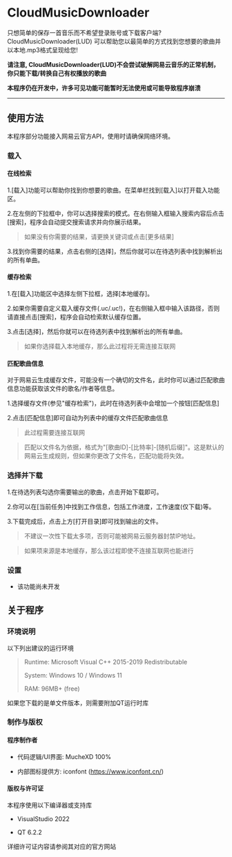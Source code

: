 # CloudMusicDownloader

只想简单的保存一首音乐而不希望登录账号或下载客户端? CloudMusicDownloader(LUD) 可以帮助您以最简单的方式找到您想要的歌曲并以本地.mp3格式呈现给您!

**请注意, CloudMusicDownloader(LUD)不会尝试破解网易云音乐的正常机制，你只能下载/转换自己有权播放的歌曲**

**本程序仍在开发中，许多可见功能可能暂时无法使用或可能导致程序崩溃**

---

## 使用方法

本程序部分功能接入网易云官方API，使用时请确保网络环境。

### 载入

#### 在线检索

1.[载入]功能可以帮助你找到你想要的歌曲。在菜单栏找到[载入]以打开载入功能区。

2.在左侧的下拉框中，你可以选择搜索的模式。在右侧输入框输入搜索内容后点击[搜索]，程序会自动提交搜索请求并向你展示结果。

> 如果没有你需要的结果，请更换关键词或点击[更多结果]

3.找到你需要的结果，点击右侧的[选择]，然后你就可以在待选列表中找到解析出的所有单曲。

#### 缓存检索

1.在[载入]功能区中选择左侧下拉框，选择[本地缓存]。

2.如果你需要自定义载入缓存文件(.uc/.uc!)，在右侧输入框中输入该路径，否则请直接点击[搜索]，程序会自动检索默认缓存位置。

3.点击[选择]，然后你就可以在待选列表中找到解析出的所有单曲。

> 如果你选择载入本地缓存，那么此过程将无需连接互联网

#### 匹配歌曲信息

对于网易云生成缓存文件，可能没有一个确切的文件名，此时你可以通过匹配歌曲信息功能获取该文件的歌名/作者等信息。

1.选择缓存文件(参见"缓存检索")，此时在待选列表中会增加一个按钮[匹配信息]

2.点击[匹配信息]即可自动为列表中的缓存文件匹配歌曲信息

> 此过程需要连接互联网

> 匹配以文件名为依据，格式为"[歌曲ID]-[比特率]-[随机后缀]"。这是默认的网易云生成规则，但如果你更改了文件名，匹配功能将失效。

### 选择并下载

1.在待选列表勾选你需要输出的歌曲，点击开始下载即可。

2.你可以在[当前任务]中找到工作信息，包括工作进度，工作速度(仅下载)等。

3.下载完成后，点击上方[打开目录]即可找到输出的文件。

> 不建议一次性下载太多项，否则可能被网易云服务器封禁IP地址。

> 如果项来源是本地缓存，那么该过程即使不连接互联网也能进行

### 设置

- 该功能尚未开发

## 关于程序

### 环境说明

以下列出建议的运行环境

> Runtime: Microsoft Visual C++ 2015-2019 Redistributable
>
> System: Windows 10 / Windows 11
>
> RAM: 96MB+ (free)

如果您下载的是单文件版本，则需要附加QT运行时库

### 制作与版权

#### 程序制作者

+ 代码逻辑/UI界面: MucheXD 100%

+ 内部图标提供方: iconfont (https://www.iconfont.cn/)

#### 版权与许可证

本程序使用以下编译器或支持库

+ VisualStudio 2022

+ QT 6.2.2

详细许可证内容请参阅其对应的官方网站
